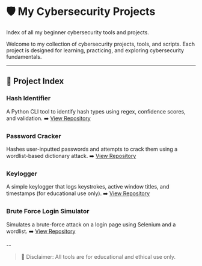 # 🛡️ My Cybersecurity Projects

Index of all my beginner cybersecurity tools and projects.

Welcome to my collection of cybersecurity projects, tools, and scripts. Each project is designed for learning, practicing, and exploring cybersecurity fundamentals.

---

## 🔗 Project Index

### Hash Identifier
A Python CLI tool to identify hash types using regex, confidence scores, and validation.
➡️ [View Repository](https://github.com/yourusername/Hash-Identifier)

### Password Cracker
Hashes user-inputted passwords and attempts to crack them using a wordlist-based dictionary attack.
➡️ [View Repository](https://github.com/yourusername/Password-Cracker)

### Keylogger
A simple keylogger that logs keystrokes, active window titles, and timestamps (for educational use only).
➡️ [View Repository](https://github.com/yourusername/Keylogger)

### Brute Force Login Simulator
Simulates a brute-force attack on a login page using Selenium and a wordlist.
➡️ [View Repository](https://github.com/yourusername/Brute-Force-Simulator)

--

> 🚨 Disclaimer: All tools are for educational and ethical use only.
